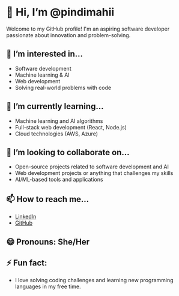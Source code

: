 # 👋 Hi, I’m @pindimahii

Welcome to my GitHub profile! I'm an aspiring software developer passionate about innovation and problem-solving.

## 👀 I’m interested in...
- Software development
- Machine learning & AI
- Web development
- Solving real-world problems with code

## 🌱 I’m currently learning...
- Machine learning and AI algorithms
- Full-stack web development (React, Node.js)
- Cloud technologies (AWS, Azure)

## 💞️ I’m looking to collaborate on...
- Open-source projects related to software development and AI
- Web development projects or anything that challenges my skills
- AI/ML-based tools and applications

## 📫 How to reach me...
- [LinkedIn](https://www.linkedin.com/in/maheswari-pindi-878b49253/)
- [GitHub](https://github.com/pindimahii)

## 😄 Pronouns: She/Her

## ⚡ Fun fact: 
- I love solving coding challenges and learning new programming languages in my free time.

